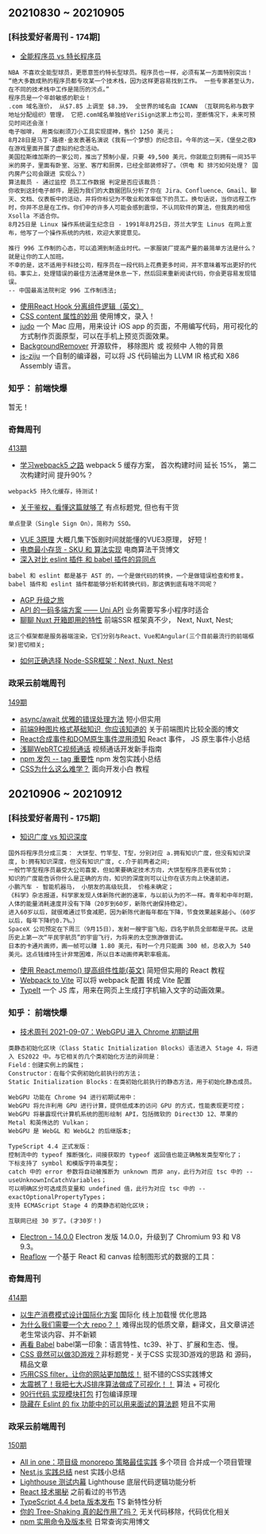 ## 20210830 ~ 20210905
### [科技爱好者周刊 - 174期]
* [全能程序员 vs 特长程序员](https://github.com/ruanyf/weekly/blob/master/docs/issue-174.md)
```
NBA 不喜欢全能型球员，更愿意签约特长型球员。程序员也一样，必须有某一方面特别突出！
“绝大多数成熟的程序员都专攻某一个技术栈，因为这样更容易找到工作。 一些专家甚至认为，在不同的技术栈中工作是简历的污点。”
程序员是一个年龄敏感的职业！
.com 域名涨价， 从$7.85 上调至 $8.39， 全世界的域名由 ICANN （互联网名称与数字地址分配组织）管理， 它把.com域名单独给VeriSign这家上市公司，垄断情况下，未来可预见时间还会涨！
电子咖啡， 用类似剃须刀小工具实现提神，售价 1250 美元；
8月28日是马丁·路德·金发表著名演说《我有一个梦想》的纪念日。今年的这一天，《堡垒之夜》在游戏里面开展了虚拟的纪念活动。
美国拉斯维加斯的一家公司，推出了预制小屋，只要 49,500 美元，你就能立刻拥有一间35平米的房子，里面有卧室、浴室、客厅和厨房，已经全部装修好了。（供电 和 排污如何处理？ 国内房产公司会跟进 实现么？）
算法裁员 - 通过监控 员工工作数据 判定是否应该裁员：
你收到这封电子邮件，是因为我们的大数据团队分析了你在 Jira、Confluence、Gmail、聊天、文档、仪表板中的活动，并将你标记为不敬业和效率低下的员工。换句话说，当你远程工作时，你并不总是在工作。你们中的许多人可能会感到震惊，不认同软件的算法，但我真的相信 Xsolla 不适合你。
8月25日是 Linux 操作系统诞生纪念日 - 1991年8月25日，芬兰大学生 Linus 在网上宣布，他写了一个操作系统的内核，欢迎大家提意见。

推行 996 工作制的心态，可以追溯到制造业时代。一家服装厂提高产量的最简单方法是什么？就是让你的工人加班。
不幸的是，这不适用于科技公司，程序员在一段代码上花费更多时间，并不意味着写出更好的代码。事实上，处理错误的最佳方法通常是休息一下，然后回来重新阅读代码，你会更容易发现错误。
-- 中国最高法院判定 996 工作制违法;
```
* [使用React Hook 分离组件逻辑（英文）](https://felixgerschau.com/react-hooks-separation-of-concerns)
* [CSS content 属性的妙用](https://echeverra.cn/2021/08/06/css-content/) 使用博文，录入！
* [judo](https://www.judo.app/) 一个 Mac 应用，用来设计 iOS app 的页面，不用编写代码，用可视化的方式制作页面原型，可以在手机上预览页面效果。
* [BackgroundRemover](https://github.com/nadermx/backgroundremover) 开源软件， 移除图片 或 视频中 人物的背景
* [js-ziju](https://github.com/wizardpisces/js-ziju) 一个自制的编译器，可以将 JS 代码输出为 LLVM IR 格式和 X86 Assembly 语言。

### 知乎： 前端快爆
暂无！


### 奇舞周刊
[413期](https://weekly.75.team/issue413.html)
* [学习webpack5 之路](https://mp.weixin.qq.com/s/pwynolH0pTtT38f-xBUsXw) webpack 5 缓存方案， 首次构建时间 延长 15%， 第二次构建时间 提升90%？
```
webpack5 持久化缓存，待测试！
```
* [关于鉴权，看懂这篇就够了](https://mp.weixin.qq.com/s/-Yf6a58H7WDB1luOORhDJw) 有点标题党, 但也有干货
```
单点登录（Single Sign On），简称为 SSO。
```
* [VUE 3原理](https://mp.weixin.qq.com/s/fsyqkj5FhjHxzMLw9MgjZQ) 大概几集下饭剧时间就能懂的VUE3原理， 好短！
* [电商最小存货 - SKU 和 算法实现](https://mp.weixin.qq.com/s/A2BLVnhas49Z1pj6OubymA) 电商算法干货博文
* [深入对比 eslint 插件 和 babel 插件的异同点](https://mp.weixin.qq.com/s/73TYS14n_J4nRZrj9pCt0g)
```
babel 和 eslint 都是基于 AST 的，一个是做代码的转换，一个是做错误检查和修复。babel 插件和 eslint 插件都能够分析和转换代码，那这俩到底有啥不同呢？
```
* [AGP 升级之旅](https://mp.weixin.qq.com/s/ccdY77Ys44Hw5E20QbAxdg)
* [API 的一码多端方案 —— Uni API](https://mp.weixin.qq.com/s/0lMjHYZV7zaJg1I145M7qA) 业务需要写多小程序时适合
* [聊聊 Nuxt 开箱即用的特性](https://mp.weixin.qq.com/s/fvv12ZPxiEpCzER3Q-X5pQ) 前端SSR 框架真不少， Next, Nuxt, Nest;
```
这三个框架都是服务器端渲染，它们分别与React、Vue和Angular(三个目前最流行的前端框架)密切相关;
```
* [如何正确选择 Node-SSR框架：Next, Nuxt, Nest](https://www.shangmayuan.com/a/21c58b303f0b4ab3b8d0398e.html)


### 政采云前端周刊
[149期](https://weekly.zoo.team/detail/149)
* [async/await 优雅的错误处理方法](https://juejin.cn/post/6844903767129718791) 短小但实用
* [前端9种图片格式基础知识, 你应该知道的](https://juejin.cn/post/7000154907156152327#comment) 关于前端图片比较全面的博文
* [React合成事件和DOM原生事件混用须知](https://juejin.cn/post/6844903502729183239) React 事件， JS 原生事件小总结
* [浅聊WebRTC视频通话](https://juejin.cn/post/7000205126719766565#comment) 视频通话开发新手指南
* [npm 发包 -- tag 重要性](https://www.yuque.com/docs/share/620c0da0-3e12-4473-b2e7-51ee52cf3e66?#%20%E3%80%8Anpm%20%E5%8F%91%E5%8C%85%20--%20tag%20%E9%87%8D%E8%A6%81%E6%80%A7%E3%80%8B) npm 发包实践小总结
* [CSS为什么这么难学？](https://mp.weixin.qq.com/s/_B9DAl6yTnxm5VN3zX_ljQ) 面向开发小白 教程


## 20210906 ~ 20210912
### [科技爱好者周刊 - 175期]
* [知识广度 vs 知识深度](https://github.com/ruanyf/weekly/blob/master/docs/issue-175.md)
```
国外将程序员分成三类： 大饼型、竹竿型、T型，分别对应 a.拥有知识广度，但没有知识深度, b:拥有知识深度，但没有知识广度, c.介于前两者之间;
一般竹竿型程序员最受大公司喜爱，但如果要确定技术方向，大饼型程序员更有优势；
知识的广度能告诉你什么是正确的方向，知识的深度则可以让你在该方向上快速前进。
小鹏汽车 - 智能机器马， 小朋友的高级玩具， 价格未确定；
《科学》杂志报道，科学家发现人体新陈代谢的速率，与以前认为的不一样。青年和中年时期，人体的能量消耗速度并没有下降（20岁到60岁，新陈代谢保持稳定）。
进入60岁以后，就很难通过节食减肥，因为新陈代谢每年都在下降，节食效果越来越小。（60岁以后，每年下降约0.7%。）
SpaceX 公司预定在下周三（9月15日），发射一艘宇宙飞船，四名宇航员全部都是平民。这是历史上第一次“平民宇航员”的宇宙飞行，为将来的太空旅游做尝试。
日本的卡通片画师，画一帧可以赚 1.80 美元，有时一个月只能画 300 帧，总收入为 540 美元。这点钱维持生计非常困难，所以日本动画师离职率极高。
```
* [使用 React.memo() 提高组件性能(英文)](https://alexsidorenko.com/blog/react-render-always-rerenders/) 简短但实用的 React 教程
* [Webpack to Vite](https://github.com/originjs/webpack-to-vite) 可以将 webpack 配置 转成 Vite 配置
* [TypeIt](https://typeitjs.com/) 一个 JS 库，用来在网页上生成打字机输入文字的动画效果。

### 知乎： 前端快爆
* [技术周刊 2021-09-07：WebGPU 进入 Chrome 初期试用](https://zhuanlan.zhihu.com/p/407963553)
```
类静态初始化区块（Class Static Initialization Blocks）语法进入 Stage 4，将进入 ES2022 中。与它相关的几个类初始化方法的异同是：
Field：创建实例上的属性；
Constructor：在每个实例初始化前执行的方法；
Static Initialization Blocks：在类初始化前执行的静态方法，用于初始化静态成员。

WebGPU 功能在 Chrome 94 进行初期试用中：
WebGPU 将允许利用 GPU 进行计算，提供低成本的访问 GPU 的方式，性能表现更可控；
WebGPU 将暴露现代计算机系统的图形绘制 API，包括微软的 Direct3D 12、苹果的 Metal 和英伟达的 Vulkan；
WebGPU 是 WebGL 和 WebGL2 的后继版本;

TypeScript 4.4 正式发版：
控制流中的 typeof 推断强化，间接获取的 typeof 返回值也能正确触发类型窄化了；
下标支持了 symbol 和模版字符串类型；
catch 中的 error 参数将自动被推断为 unknown 而非 any，此行为对应 tsc 中的 --useUnknownInCatchVariables；
可以明确区分可选成员变量和 undefined 值，此行为对应 tsc 中的 --exactOptionalPropertyTypes；
支持 ECMAScript Stage 4 的类静态初始化区块；

互联网已经 30 岁了。(才30岁！)
```
* [Electron - 14.0.0](https://www.electronjs.org/blog/electron-14-0) Electron 发版 14.0.0，升级到了 Chromium 93 和 V8 9.3。
* [Reaflow](https://reaflow.dev/?path=/story/docs-introduction--page) 一个基于 React 和 canvas 绘制图形式的数据的工具：


### 奇舞周刊
[414期](https://weekly.75.team/issue414.html)
* [以生产消费模式设计国际化方案](https://mp.weixin.qq.com/s/QfTf02GrEXrbCnQswnWFuQ) 国际化 线上加载慢 优化思路
* [为什么我们需要一个大 repo？！](https://zhuanlan.zhihu.com/p/406014852?utm_source=wechat_timeline&utm_medium=social&utm_oi=636131706583912448) 难得出现的低质文章，翻译文，且文章讲述老生常谈内容、并不新颖
* [再看 Babel](https://mp.weixin.qq.com/s/QCzXQ5QfX5rhX3GTheYycw) babel第一印象：语言特性、tc39、补丁、扩展和生态、慢。
* [CSS 竟然可以做3D游戏？](https://mp.weixin.qq.com/s/pxirFVtRXX2JaUYuYjspaw)非标题党 - 关于CSS 实现3D游戏的思路 和 源码， 精品文章
* [巧用CSS filter，让你的网站更加酷炫！](https://juejin.cn/post/7002829486806794276) 挺不错的CSS实践博文
* [太震撼了！我把七大JS排序算法做成了可视化！！](https://mp.weixin.qq.com/s/jIYgscACvtfkNqr7UTCOgw) 算法 + 可视化
* [90行代码 实现模块打包](https://mp.weixin.qq.com/s/jmtLatozjNxQSg9URBs1Vg) 打包编译原理
* [隐藏在 Eslint 的 fix 功能中的可以用来面试的算法题](https://mp.weixin.qq.com/s/4-imp-DKpLz4VaCHiGDUkw) 短且不实用

### 政采云前端周刊
[150期](https://weekly.zoo.team/detail/150)
* [All in one：项目级 monorepo 策略最佳实践](https://segmentfault.com/a/1190000039157365) 多个项目 合并成一个项目管理
* [Nest.js 实践总结](https://juejin.cn/post/7002176233115123725) nest 实践小总结
* [Lighthouse 测试内幕](https://zhuanlan.zhihu.com/p/91365316) Lighthouse 底层代码逻辑功能分析
* [React 技术揭秘](https://react.iamkasong.com/hooks/create.html#update%E6%95%B0%E6%8D%AE%E7%BB%93%E6%9E%84) 之前看过的书节选
* [TypeScript 4.4 beta 版本发布](https://www.infoq.cn/article/CKTNFBILCvOFZDNuAkD9) TS 新特性分析
* [你的 Tree-Shaking 真的起作用了吗？](https://jishuin.proginn.com/p/763bfbd2de0d) 无关代码移除，代码优化相关
* [npm 实用命令及版本号](https://www.yuque.com/docs/share/ca61dff6-146e-4398-80d7-4b8a1c5226ea?#gLFu2) 日常查询实用博文